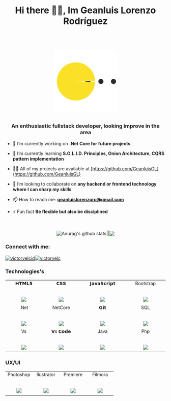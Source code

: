 <h1 align="center">Hi there 🤙🏾, Im Geanluis Lorenzo Rodríguez<h1>
  <div align="center">
	<br>
	<img src="https://raw.githubusercontent.com/Aniket965/Aniket965/master/pacman.svg?sanitize=true" width="200" height="200">
</div>
<h3 align="center">An enthusiastic fullstack developer, looking improve in the area</h3>

- 🔭 I’m currently working on **.Net Core for future projects** 
	
- 🌱 I’m currently learning **S.O.L.I.D. Principles, Onion Architecture, CQRS pattern implementation**
- 👨‍💻 All of my projects are available at [https://github.com/GeanluisGL](https://github.com/GeanluisGL)
- 👯 I’m looking to collaborate on **any backend or frontend technology where I can sharp my skills**
- 📫 How to reach me: **geanluislorenzoro@gmail.com** 
- ⚡ Fun fact **Be flexible but also be disciplined**
 </br>
 
  <p align="center">
 <img align="center" src="https://github-readme-stats.vercel.app/api?username=GeanluisGL&show_icons=true&include_all_commits=true&theme=buefy&hide_border=true" alt="Anurag's github stats" />||</img><img align="center" src="https://github-readme-stats.vercel.app/api/top-langs/?username=GeanluisGL&layout=compact&theme=buefy&hide_border=true" />
  </p>

  <h3 align="left">Connect with me:</h3>
    <p align="left">
     <a href="https://www.instagram.com/yan_on_lvl19" target="blank"><img align="center" src="https://raw.githubusercontent.com/rahuldkjain/github-profile-readme-generator/master/src/images/icons/Social/instagram.svg" alt="victorvelcid" height="30" width="40" /></a><a href="https://www.linkedin.com/in/geanluis-lorenzo-rodr%C3%ADguez-2337b2152/" target="blank"><img align="center" src="https://raw.githubusercontent.com/rahuldkjain/github-profile-readme-generator/master/src/images/icons/Social/linked-in-alt.svg" alt="victorvelc" height="30" width="40" /></a>
</p>
<h3 align="left">Technologies's</h3>

<table>
  <tbody>
    <tr valign="top">
      <td width="12.5%" align="center">
       <span>𝗛𝗧𝗠𝗟𝟱</span><br><br><br>
        <img height="64px" src="https://upload.wikimedia.org/wikipedia/commons/thumb/6/61/HTML5_logo_and_wordmark.svg/640px-HTML5_logo_and_wordmark.svg.png">
       </td>
       <td width="12.5%" align="center">
         <span>𝗖𝗦𝗦</span><br><br><br>
         <img height="64px" src="https://cdn.svgporn.com/logos/css-3.svg">
       </td>
       <td width="12.5%" align="center">
          <span>𝗝𝗮𝘃𝗮𝗦𝗰𝗿𝗶𝗽𝘁</span><br><br><br>
          <img height="64px" src="https://cdn.svgporn.com/logos/javascript.svg">
        </td>
        <td width="12.5%" align="center">
            <span>Bootstrap</span><br><br><br>
            <img height="64px" src="https://cdn.svgporn.com/logos/bootstrap.svg">
        </td>
    </tr>
    <tr valign="top">
            <td width="12.5%" align="center">
            <span>.Net</span><br><br><br>
            <img height="64px" src="https://cdn.svgporn.com/logos/dotnet.svg">
         </td>
        <td width="12.5%" align="center">
            <span>NetCore</span><br><br><br>
            <img height="64px" src="https://upload.wikimedia.org/wikipedia/commons/thumb/e/ee/.NET_Core_Logo.svg/640px-.NET_Core_Logo.svg.png">
         </td>
        <td width="12.5%" align="center">
            <span>𝗚𝗶𝘁</span><br><br><br>
            <img height="64px" src="https://cdn.svgporn.com/logos/git-icon.svg">
        </td>
        <td width="12.5%" align="center">
            <span>SQL</span><br><br><br>
            <img height="64px" src="https://www.svgrepo.com/show/369980/database-sql.svg">
        </td>
    </tr>
    <tr valign="top">
    </tr>
    <tr valign="top">
        <td width="12.5%" align="center">
             <span>Vs</span><br><br><br>
             <img height="64px" src="https://cdn.svgporn.com/logos/visual-studio.svg">
         </td>
         <td width="12.5%" align="center">
              <span>𝗩s 𝗖𝗼𝗱𝗲</span><br><br><br>
              <img height="64px" src="https://cdn.svgporn.com/logos/visual-studio-code.svg">
         </td>
         <td width="12.5%" align="center">
               <span>Java</span><br><br><br>
               <img height="64px" src="https://cdn.svgporn.com/logos/java.svg">
         </td>
         <td width="12.5%" align="center">
               <span>Php</span><br><br><br>
               <img height="64px" src="https://upload.wikimedia.org/wikipedia/commons/thumb/2/27/PHP-logo.svg/711px-PHP-logo.svg.png?20180502235434">
         </td>
    </tr>
 </tbody>
  </table>

  <h3 align="left">UX/UI</h3>
  <table><tbody>
      <tr valign="top">
          <td width="25%" align="center">
              <span>Photoshop</span><br><br><br>
              <img height="64px" src="https://cdn.svgporn.com/logos/adobe-photoshop.svg">
          </td>
          <td width="25%" align="center">
              <span>Ilustrator</span><br><br><br>
              <img height="64px" src="https://cdn.svgporn.com/logos/adobe-illustrator.svg">
          </td>
          <td width="25%" align="center">
              <span>Premiere</span><br><br><br>
              <img height="64px" src="https://cdn.svgporn.com/logos/adobe-premiere.svg">
          </td>
          <td width="25%" align="center">
              <span>Filmora</span><br><br><br>
              <img height="64px" src="https://upload.wikimedia.org/wikipedia/commons/thumb/e/ec/Wondershare_filmora_logo.svg/640px-Wondershare_filmora_logo.svg.png">
          </td>
  </tbody></table>
